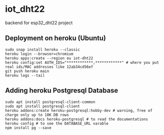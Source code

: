 # iot_dht22
backend for esp32_dht22 project

## Deployment on heroku (Ubuntu)

```
sudo snap install heroku --classic
heroku login --browser=chromium
heroku apps:create --region eu iot-dht22
heroku config:set AUTH_IDS="************,************" # where you put real ids/MAC addresses like 12ab34cd56ef
git push heroku main
heroku logs --tail
```

## Adding heroku Postgresql Database

```
sudo apt install postgresql-client-common
sudo apt install postgresql-client
heroku addons:create heroku-postgresql:hobby-dev # warning, free of charge only up to 10K DB rows
heroku addons:docs heroku-postgresql # to read the documentations
heroku config # to see the DATABASE_URL varable
npm install pg --save
```
